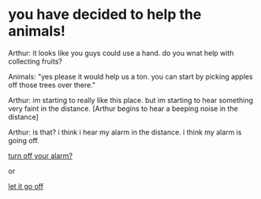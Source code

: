 # you have decided to help the animals!

Arthur: it looks like you guys could use a hand. do you wnat help with collecting fruits?

Animals: "yes please it would help us a ton. you can start by picking apples off those trees over there."

Arthur: im starting to really like this place. but im starting to hear something very faint in the distance. [Arthur begins to hear a beeping noise in the distance]

Arthur: is that? i think i hear my alarm in the distance. i think my alarm is going off.

[turn off your alarm?](Turn-off.md)

or

[let it go off](Let-off.md)
